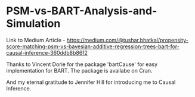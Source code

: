 # PSM-vs-BART-Analysis-and-Simulation

Link to Medium Article - https://medium.com/@tushar.bhatkal/propensity-score-matching-psm-vs-bayesian-additive-regression-trees-bart-for-causal-inference-360ddb8b86f2

Thanks to Vincent Dorie for the package 'bartCause' for easy implementation for BART. The package is availabe on Cran.

And my eternal gratitude to Jennifer Hill for introducing me to Causal Inference.

